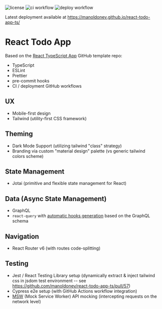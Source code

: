 ![license](https://img.shields.io/github/license/manoldonev/react-todo-app-ts?style=plastic) ![ci workflow](https://github.com/manoldonev/react-todo-app-ts/actions/workflows/main.yml/badge.svg) ![deploy workflow](https://github.com/manoldonev/react-todo-app-ts/actions/workflows/deploy.yml/badge.svg)

Latest deployment available at https://manoldonev.github.io/react-todo-app-ts/

# React Todo App

Based on the [React TypeScript App](https://github.com/manoldonev/react-app-template-ts) GitHub template repo:

- TypeScript
- ESLint
- Prettier
- pre-commit hooks
- CI / deployment GitHub workflows

## UX

- Mobile-first design
- Tailwind (utility-first CSS framework)

## Theming

- Dark Mode Support (utilizing tailwind "class" strategy)
- Branding via custom "material design" palette (vs generic tailwind colors scheme)

## State Management

- Jotai (primitive and flexible state management for React)

## Data (Async State Management)

- GraphQL
- `react-query` with [automatic hooks generation](https://www.graphql-code-generator.com/) based on the GraphQL schema

## Navigation

- React Router v6 (with routes code-splitting)

## Testing

- Jest / React Testing Library setup (dynamically extract & inject tailwind css in jsdom test environment -- see https://github.com/manoldonev/react-todo-app-ts/pull/57)
- Cypress e2e setup (with GitHub Actions workflow integration)
- [MSW](https://mswjs.io/) (Mock Service Worker) API mocking (intercepting requests on the network level)
